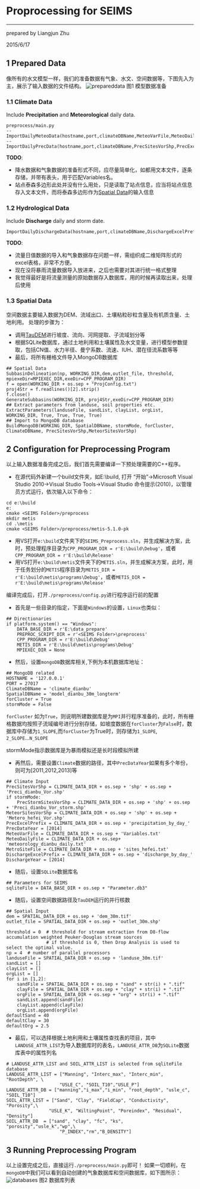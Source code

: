 # Proprocessing for SEIMS
--------
prepared by Liangjun Zhu

2015/6/17
## 1 Prepared Data
像所有的水文模型一样，我们的准备数据有气象、水文、空间数据等，下图先入为主，展示了输入数据的文件结构。
![prepareddata](../doc/img/prepareddata.png)
图1 模型数据准备

### 1.1 Climate Data
Include **Precipitation** and **Meteorological** daily data. 
~~~
preprocess/main.py
--ImportDailyMeteoData(hostname,port,climateDBName,MeteoVarFile,MeteoDailyFile,MetroSiteFile)
--ImportDailyPrecData(hostname,port,climateDBName,PrecSitesVorShp,PrecExcelPrefix,PrecDataYear)
~~~
**TODO**: 
+ 降水数据和气象数据的准备形式不同，应尽量简单化，如都用文本文件，逐条存储，并带有表头，用于匹配Variables名。
+ 站点泰森多边形此处并没有什么用处，只是读取了站点信息，应当将站点信息存入文本文件，而将泰森多边形作为[Spatial Data](#3-spatial-data)的输入信息

### 1.2 Hydrological Data
Include **Discharge** daily and storm date.
~~~
ImportDailyDischargeData(hostname,port,climateDBName,DischargeExcelPrefix,DischargeYear)
~~~
**TODO**: 
+ 流量日值数据的导入和气象数据存在问题一样，需组织成二维矩阵形式的excel表格，非常不方便。
+ 现在没将暴雨流量数据导入放进来，之后也需要对其进行统一格式整理
+ 我觉得最好是将流量测量的原始数据存入数据库，用的时候再读取出来，处理后使用

### 1.3 Spatial Data
空间数据主要输入数据为DEM、流域出口、土壤粘粒砂粒含量及有机质含量、土地利用。
处理的步骤为：
+ 调用[TauDEM](http://hydrology.usu.edu/taudem/taudem5/index.html)进行坡度、流向、河网提取、子流域划分等
+ 根据SQLite数据库，通过土地利用和土壤属性及水文变量，进行模型参数提取，包括CN值、水力半径、曼宁系数、流速、IUH、潜在径流系数等等
+ 最后，将所有栅格文件导入MongoDB数据库
~~~
## Spatial Data
SubbasinDelineation(np, WORKING_DIR,dem,outlet_file, threshold, mpiexeDir=MPIEXEC_DIR,exeDir=CPP_PROGRAM_DIR)
f = open(WORKING_DIR + os.sep + "ProjConfig.txt")
proj4Str = f.readlines()[2].strip()
f.close()
GenerateSubbasins(WORKING_DIR, proj4Str,exeDir=CPP_PROGRAM_DIR)
## Extract parameters from landuse, soil properties etc.
ExtractParameters(landuseFile, sandList, clayList, orgList, WORKING_DIR, True, True, True, True)
## Import to MongoDB database
BuildMongoDB(WORKING_DIR, SpatialDBName, stormMode, forCluster, ClimateDBName, PrecSitesVorShp,MeteorSitesVorShp)
~~~

## 2 Configuration for Preprocessing Program
以上输入数据准备完成之后，我们首先需要编译一下预处理需要的C++程序。
+ 在源代码外新建一个build文件夹，如E:\build, 打开 “开始”->Microsoft Visual Studio 2010->Visual Studio Tools->Visual Studio 命令提示(2010)，以管理员方式运行，依次输入以下命令：
~~~
cd e:\build
e:
cmake <SEIMS Folder>/preprocess
mkdir metis
cd .\metis
cmake <SEIMS Folder>/preprocess/metis-5.1.0-pk
~~~
+ 用VS打开`e:\build`文件夹下的`SEIMS_Preprocess.sln`，并生成解决方案，此时，预处理程序目录为`CPP_PROGRAM_DIR = r'E:\build\Debug'`，或者`CPP_PROGRAM_DIR = r'E:\build\Release'`
+ 用VS打开`e:\build\metis`文件夹下的`METIS.sln`，并生成解决方案，此时，用于任务划分的`METIS`程序目录为`METIS_DIR = r'E:\build\metis\programs\Debug'`，或者`METIS_DIR = r'E:\build\metis\programs\Release'`

编译完成后，打开`./preprocess/config.py`进行程序运行前的配置
+ 首先是一些目录的指定，下面是`Windows`的设置，`Linux`也类似：
~~~
## Directionaries 
if platform.system() == "Windows":
    DATA_BASE_DIR = r'E:\data_prepare'
    PREPROC_SCRIPT_DIR = r'<SEIMS Folder>\preprocess'
    CPP_PROGRAM_DIR = r'E:\build\Debug'
    METIS_DIR = r'E:\build\metis\programs\Debug'
    MPIEXEC_DIR = None
~~~
+ 然后，设置`mongoDB`数据库相关,下例为本机数据库地址：
~~~
## MongoDB related
HOSTNAME = '127.0.0.1'
PORT = 27017
ClimateDBName = 'climate_dianbu'
SpatialDBName = 'model_dianbu_30m_longterm'
forCluster = True 
stormMode = False
~~~
`forCluster` 如为`True`，则说明所建数据库是为`MPI`并行程序准备的，此时，所有栅格数据均按照子流域编号进行分别存储，如坡度数据在`forCluster`为`False`时，数据库中存储为`1_SLOPE`,而`forCluster`为True时，则存储为`1_SLOPE`, `2_SLOPE`...`N_SLOPE`

stormMode指示数据库是为暴雨模拟还是长时段模拟所建

+ 再然后，需要设置`Climate`数据的路径，其中`PrecDataYear`如果有多个年份，则可为[2011,2012,2013]等
~~~
## Climate Input
PrecSitesVorShp = CLIMATE_DATA_DIR + os.sep + 'shp' + os.sep + 'Preci_dianbu_Vor.shp'
if stormMode:
    PrecStormSitesVorShp = CLIMATE_DATA_DIR + os.sep + 'shp' + os.sep + 'Preci_dianbu_Vor_storm.shp'
MeteorSitesVorShp = CLIMATE_DATA_DIR + os.sep + 'shp' + os.sep + 'Metero_hefei_Vor.shp'
PrecExcelPrefix = CLIMATE_DATA_DIR + os.sep + 'precipitation_by_day_'
PrecDataYear = [2014]
MeteoVarFile = CLIMATE_DATA_DIR + os.sep + 'Variables.txt'
MeteoDailyFile = CLIMATE_DATA_DIR + os.sep+ 'meteorology_dianbu_daily.txt'
MetroSiteFile = CLIMATE_DATA_DIR + os.sep + 'sites_hefei.txt'
DischargeExcelPrefix = CLIMATE_DATA_DIR + os.sep + 'discharge_by_day_'
DischargeYear = [2014]
~~~

+ 随后，设置`SQLite`数据库名
~~~
## Parameters for SEIMS
sqliteFile = DATA_BASE_DIR + os.sep + "Parameter.db3"
~~~
+ 随后，设置空间数据路径及`TauDEM`运行的并行核数
~~~
## Spatial Input
dem = SPATIAL_DATA_DIR + os.sep + 'dem_30m.tif'
outlet_file = SPATIAL_DATA_DIR + os.sep + 'outlet_30m.shp'

threshold = 0  # threshold for stream extraction from D8-flow accumulation weighted Peuker-Douglas stream sources
               # if threshold is 0, then Drop Analysis is used to select the optimal value.
np = 4  # number of parallel processors
landuseFile = SPATIAL_DATA_DIR + os.sep + 'landuse_30m.tif'
sandList = []
clayList = []
orgList = []
for i in [1,2]:
    sandFile = SPATIAL_DATA_DIR + os.sep + "sand" + str(i) + ".tif" 
    clayFile = SPATIAL_DATA_DIR + os.sep + "clay" + str(i) + ".tif"
    orgFile = SPATIAL_DATA_DIR + os.sep + "org" + str(i) + ".tif"
    sandList.append(sandFile)
    clayList.append(clayFile)
    orgList.append(orgFile)
defaultSand = 40
defaultClay = 30
defaultOrg = 2.5
~~~
+ 最后，可以选择根据土地利用和土壤属性查找表的项目，其中`LANDUSE_ATTR_LIST`为导入数据库时的表名，`LANDUSE_ATTR_DB`为`SQLite`数据库表中的属性列名
~~~
# LANDUSE_ATTR_LIST and SOIL_ATTR_LIST is selected from sqliteFile database
LANDUSE_ATTR_LIST = ["Manning", "Interc_max", "Interc_min", "RootDepth", \
                    "USLE_C", "SOIL_T10","USLE_P"]
LANDUSE_ATTR_DB = ["manning","i_max","i_min", "root_depth", "usle_c", "SOIL_T10"]
SOIL_ATTR_LIST = ["Sand", "Clay", "FieldCap", "Conductivity", "Porosity",\
                "USLE_K", "WiltingPoint", "Poreindex", "Residual", "Density"]
SOIL_ATTR_DB  = ["sand", "clay", "fc", "ks", "porosity","usle_k","wp",\
                    "P_INDEX","rm","B_DENSITY"]
~~~

## 3 Running Preprocessing Program
以上设置完成之后，直接运行`./preprocess/main.py`即可！
如果一切顺利，在`mongoDB`中我们可以看到自动创建的气象数据库和空间数据库，如下图所示：
![databases](../doc/img/databases.png)
图2 数据库列表
